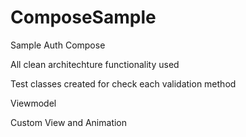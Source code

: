 # ComposeSample
Sample Auth Compose

All clean architechture functionality used

Test classes created for check each validation method

Viewmodel

Custom View and Animation

